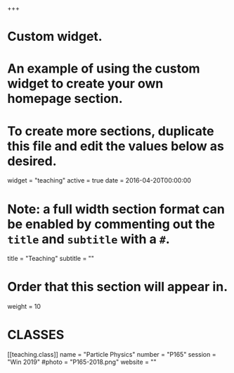 +++
# Custom widget.
# An example of using the custom widget to create your own homepage section.
# To create more sections, duplicate this file and edit the values below as desired.
widget = "teaching"
active = true
date = 2016-04-20T00:00:00

# Note: a full width section format can be enabled by commenting out the `title` and `subtitle` with a `#`.
title = "Teaching"
subtitle = ""

# Order that this section will appear in.
weight = 10

# CLASSES

[[teaching.class]]
  name = "Particle Physics"
  number = "P165"
  session = "Win 2019"
  #photo = "P165-2018.png"
  website = ""
